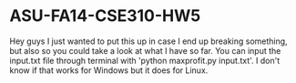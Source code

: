 ASU-FA14-CSE310-HW5
===================

Hey guys I just wanted to put this up in case I end up breaking something, but also so you could take a look at what I have so far. You can input the input.txt file through terminal with 'python maxprofit.py input.txt'. I don't know if that works for Windows but it does for Linux.
